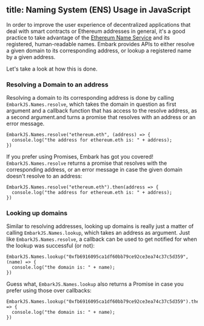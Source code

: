 title: Naming System (ENS) Usage in JavaScript
---

In order to improve the user experience of decentralized applications that deal with smart contracts or Ethereum addresses in general, it's a good practice to take advantage of the [Ethereum Name Service](https://ens.domains/) and its registered, human-readable names. Embark provides APIs to either resolve a given domain to its corresponding address, or lookup a registered name by a given address.

Let's take a look at how this is done.

### Resolving a Domain to an address

Resolving a domain to its corresponding address is done by calling `EmbarkJS.Names.resolve`, which takes the domain in question as first argument and a callback function that has access to the resolve address, as a second argument.and turns a promise that resolves with an address or an error message.

<pre><code class="javascript">EmbarkJS.Names.resolve("ethereum.eth", (address) => {
  console.log("the address for ethereum.eth is: " + address);
})
</code></pre>

If you prefer using Promises, Embark has got you covered! `EmbarkJS.Names.resolve` returns a promise that resolves with the corresponding address, or an error message in case the given domain doesn't resolve to an address:

<pre><code class="javascript">EmbarkJS.Names.resolve("ethereum.eth").then(address => {
  console.log("the address for ethereum.eth is: " + address);
})
</code></pre>

### Looking up domains

Similar to resolving addresses, looking up domains is really just a matter of calling `EmbarkJS.Names.lookup`, which takes an address as argument. Just like `EmbarkJS.Names.resolve`, a callback can be used to get notified for when the lookup was successful (or not):

<pre><code class="javascript">EmbarkJS.Names.lookup("0xfb6916095ca1df60bb79ce92ce3ea74c37c5d359", (name) => {
  console.log("the domain is: " + name);
})
</code></pre>

Guess what, `EmbarkJS.Names.lookup` also returns a Promise in case you prefer using those over callbacks:

<pre><code class="javascript">EmbarkJS.Names.lookup("0xfb6916095ca1df60bb79ce92ce3ea74c37c5d359").then(name => {
  console.log("the domain is: " + name);
})
</code></pre>

